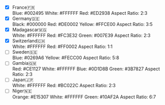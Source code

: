 + [x] France🇫🇷  
    Blue: #002495
    White: #FFFFFF
    Red: #ED2938
    Aspect Ratio: 2:3
+ [x] Germany🇩🇪  
    Black: #000000
    Red: #DE0002
    Yellow: #FFCE00
    Aspect Ratio: 3:5
+ [x] Madagascar🇲🇬  
    White: #FFFFFF
    Red: #FC3E32
    Green: #007E39
    Aspect Ratio: 2:3
+ [x] Switzerland🇨🇭  
    White: #FFFFFF
    Red: #FF0002
    Aspect Ratio: 1:1
+ [ ] Sweden🇸🇪  
    Blue: #0269A6
    Yellow: #FECC00
    Aspect Ratio: 5:8
+ [ ] Gambia🇬🇲  
    Red: #CE1127
    White: #FFFFFF
    Blue: #0D1D8B
    Green: #3B7827
    Aspect Ratio: 2:3
+ [ ] Japan🇯🇵  
    White: #FFFFFF
    Red: #BC022C
    Aspect Ratio: 2:3
+ [ ] Niger🇳🇪  
    Orange: #E15307
    White: #FFFFFF
    Green: #10AF2A
    Aspect Ratio: 6:7